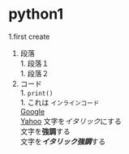 # python1
1.first create  
  1. 段落  
    1. 段落１  
    1. 段落２  
  1. コード  
    1. ```print()```  
    1. これは `インラインコード`  
[Google](https://www.google.co.jp/)  
[Yahoo](https://www.yahoo.co.jp/)
文字を*イタリック*にする  
文字を**強調**する  
文字を***イタリック強調***する  
